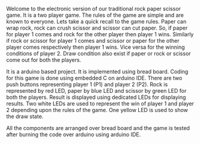 Welcome to the electronic version of our traditional rock paper scissor game. It is a two player game. The rules of the game are simple and are known to everyone. Lets take a quick recall to the game rules. Paper can wrap rock, rock can crush scissor and scissor can cut paper. So, if paper for player 1 comes and rock for the other player then player 1 wins. Similarly if rock or scissor for player 1 comes and scissor or paper for the other player comes respectively then player 1 wins. Vice versa for the winning conditions of player 2. Draw condition also exist if paper or rock or scissor come out for both the players.

It is a arduino based project. It is implemented using bread board. Coding for this game is done using embedded C on arduino IDE. There are two push buttons representing player 1 (P1) and player 2 (P2). Rock is represented by red LED, paper by blue LED and scissor by green LED for both the players. Result is displayed using dedicated LEDs for displaying results. Two white LEDs are used to represent the win of player 1 and player 2 depending upon the rules of the game. One yellow LED is used to show the draw state.

All the components are arranged over bread board and the game is tested after burning the code over arduino using arduino IDE. 